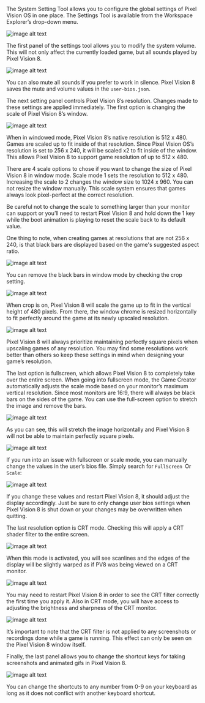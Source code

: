 ​The System Setting Tool allows you to configure the global settings of Pixel Vision OS in one place. The Settings Tool is available from the Workspace Explorer’s drop-down menu.

![image alt text](images/SettingsTool_image_0.png)

The first panel of the settings tool allows you to modify the system volume. This will not only affect the currently loaded game, but all sounds played by Pixel Vision 8.  

![image alt text](images/SettingsTool_image_1.png)

You can also mute all sounds if you prefer to work in silence. Pixel Vision 8 saves the mute and volume values in the `user-bios.json`.

The next setting panel controls Pixel Vision 8’s resolution. Changes made to these settings are applied immediately. The first option is changing the scale of Pixel Vision 8’s window.

![image alt text](images/SettingsTool_image_2.png)

When in windowed mode, Pixel Vision 8’s native resolution is 512 x 480. Games are scaled up to fit inside of that resolution. Since Pixel Vision OS’s resolution is set to 256 x 240, it will be scaled x2 to fit inside of the window. This allows Pixel Vision 8 to support game resolution of up to 512 x 480.

There are 4 scale options to chose if you want to change the size of Pixel Vision 8 in window mode. Scale mode 1 sets the resolution to 512 x 480. Increasing the scale to 2 changes the window size to 1024 x 960. You can not resize the window manually. This scale system ensures that games always look pixel-perfect at the correct resolution.  

Be careful not to change the scale to something larger than your monitor can support or you’ll need to restart Pixel Vision 8 and hold down the 1 key while the boot animation is playing to reset the scale back to its default value.

One thing to note, when creating games at resolutions that are not 256 x 240, is that black bars are displayed based on the game's suggested aspect ratio.

![image alt text](images/SettingsTool_image_3.png)

You can remove the black bars in window mode by checking the crop setting.

![image alt text](images/SettingsTool_image_4.png)

When crop is on, Pixel Vision 8 will scale the game up to fit in the vertical height of 480 pixels. From there, the window chrome is resized horizontally to fit perfectly around the game at its newly upscaled resolution.

![image alt text](images/SettingsTool_image_5.png)

Pixel Vision 8 will always prioritize maintaining perfectly square pixels when upscaling games of any resolution. You may find some resolutions work better than others so keep these settings in mind when designing your game’s resolution.

The last option is fullscreen, which allows Pixel Vision 8 to completely take over the entire screen. When going into fullscreen mode, the Game Creator automatically adjusts the scale mode based on your monitor’s maximum vertical resolution. Since most monitors are 16:9, there will always be black bars on the sides of the game. You can use the full-screen option to stretch the image and remove the bars.

![image alt text](images/SettingsTool_image_6.png)

As you can see, this will stretch the image horizontally and Pixel Vision 8 will not be able to maintain perfectly square pixels.

![image alt text](images/SettingsTool_image_7.png)

If you run into an issue with fullscreen or scale mode, you can manually change the values in the user’s bios file. Simply search for `FullScreen `Or `Scale`:

![image alt text](images/SettingsTool_image_8.png)

If you change these values and restart Pixel Vision 8, it should adjust the display accordingly. Just be sure to only change user bios settings when Pixel Vision 8 is shut down or your changes may be overwritten when quitting.

The last resolution option is CRT mode. Checking this will apply a CRT shader filter to the entire screen.

![image alt text](images/SettingsTool_image_9.png)

When this mode is activated, you will see scanlines and the edges of the display will be slightly warped as if PV8 was being viewed on a CRT monitor.

![image alt text](images/SettingsTool_image_10.png)

You may need to restart Pixel Vision 8 in order to see the CRT filter correctly the first time you apply it. Also in CRT mode, you will have access to adjusting the brightness and sharpness of the CRT monitor.

![image alt text](images/SettingsTool_image_11.png)

It’s important to note that the CRT filter is not applied to any screenshots or recordings done while a game is running. This effect can only be seen on the Pixel Vision 8 window itself.

Finally, the last panel allows you to change the shortcut keys for taking screenshots and animated gifs in Pixel Vision 8.

![image alt text](images/SettingsTool_image_12.png)

You can change the shortcuts to any number from 0-9 on your keyboard as long as it does not conflict with another keyboard shortcut.

